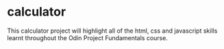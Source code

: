 # calculator
This calculator project will highlight all of the 
html, css and javascript skills learnt throughout
the Odin Project Fundamentals course.